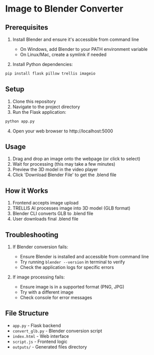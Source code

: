 # Image to Blender Converter

## Prerequisites

1. Install Blender and ensure it's accessible from command line
   - On Windows, add Blender to your PATH environment variable
   - On Linux/Mac, create a symlink if needed

2. Install Python dependencies:
```bash
pip install flask pillow trellis imageio
```

## Setup

1. Clone this repository
2. Navigate to the project directory
3. Run the Flask application:
```bash
python app.py
```
4. Open your web browser to http://localhost:5000

## Usage

1. Drag and drop an image onto the webpage (or click to select)
2. Wait for processing (this may take a few minutes)
3. Preview the 3D model in the video player
4. Click 'Download Blender File' to get the .blend file

## How it Works

1. Frontend accepts image upload
2. TRELLIS AI processes image into 3D model (GLB format)
3. Blender CLI converts GLB to .blend file
4. User downloads final .blend file

## Troubleshooting

1. If Blender conversion fails:
   - Ensure Blender is installed and accessible from command line
   - Try running `blender --version` in terminal to verify
   - Check the application logs for specific errors

2. If image processing fails:
   - Ensure image is in a supported format (PNG, JPG)
   - Try with a different image
   - Check console for error messages

## File Structure

- `app.py` - Flask backend
- `convert_glb.py` - Blender conversion script
- `index.html` - Web interface
- `script.js` - Frontend logic
- `outputs/` - Generated files directory
